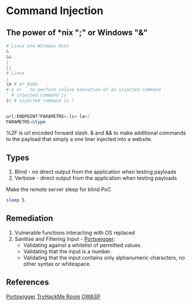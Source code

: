 # Command Injection

## The power of \*nix ";" or Windows "&"

```powershell
# Linux and Windows Host
&
&&
| 
||
# Linux
;
\n # or 0x0a
# $ or ` to perform inline execution of an injected command
` # injected command is `
$( # injected command is )


url/ENDPOINT?PARAMETRE=;ls+-la+/ 
PARAMETRE=&type  
```

%2F is url encoded forward slash. & and && to make additional commands to the payload that simply a  one liner injected into a website.  

## Types 

1. Blind - no direct output from the application when testing payloads
2. Verbose - direct output from the application when testing payloads

Make the remote server sleep for blind PoC  
```bash
sleep 5
```

## Remediation 

1. Vulnerable functions interacting with OS replaced
2. Sanitise and Filtering Input - [Portswigger](https://portswigger.net/web-security/os-command-injection):
	- Validating against a whitelist of permitted values.
	- Validating that the input is a number.
	- Validating that the input contains only alphanumeric characters, no other syntax or whitespace.

## References

[Portswigger](https://portswigger.net/web-security/os-command-injection)
[TryHackMe Room](https://tryhackme.com/room/oscommandinjection)
[OWASP](https://owasp.org/www-community/attacks/Command_Injection)
